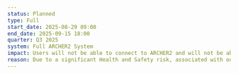 ```yaml
---
status: Planned
type: Full 
start_date: 2025-08-29 09:00
end_date: 2025-09-15 18:00
quarter: Q3 2025
system: Full ARCHER2 System 
impact: Users will not be able to connect to ARCHER2 and will not be able to access data on any of the ARCHER2 file systems.  The system will be drained of jobs ahead of the power outage and jobs will not run during this period. Any queued jobs will remain in the queue during the outage and jobs will start once the service is returned. SAFE and the ARCHER2 website will be available. <br><b>Update Monday 15th September 14&colon;00</b><br>ARCHER2 is in the process of being returned to service and we will provide further updates as we have them
reason: Due to a significant Health and Safety risk, associated with our power supply to the site, action is required at the Advanced Computing Facility (ACF). There will be a full power outage to the site during this period. Specialised external contractors will be working on a 24/7 basis for the outage period replacing switchgear. 
---
```


